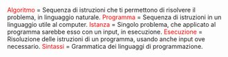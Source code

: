 <font color="#ff0000">Algoritmo</font> = Sequenza di istruzioni che ti permettono di risolvere il problema, in linguaggio naturale.
<font color="#ff0000">Programma</font> = Sequenza di istruzioni in un linguaggio utile al computer.
<font color="#ff0000">Istanza</font> = Singolo problema, che applicato al programma sarebbe esso con un input, in esecuzione.
<font color="#ff0000">Esecuzione</font> = Risoluzione delle istruzioni di un programma, usando anche input ove necessario.
<font color="#ff0000">Sintassi</font> = Grammatica dei linguaggi di programmazione.